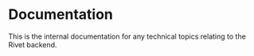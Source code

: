 # Documentation

This is the internal documentation for any technical topics relating to the Rivet
backend.
